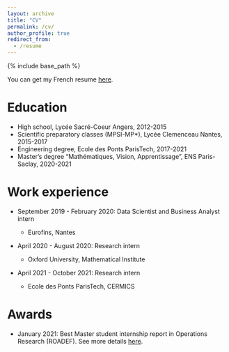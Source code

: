 ```yaml
---
layout: archive
title: "CV"
permalink: /cv/
author_profile: true
redirect_from:
  - /resume
---
```


{% include base_path %}

You can get my French resume [here](../files/CV_These.pdf).


Education
======
* High school, Lycée Sacré-Coeur Angers, 2012-2015
* Scientific preparatory classes (MPSI-MP*), Lycée Clemenceau Nantes, 2015-2017
* Engineering degree, Ecole des Ponts ParisTech, 2017-2021 
* Master’s degree “Mathématiques, Vision, Apprentissage”, ENS Paris-Saclay, 2020-2021

Work experience
======
* September 2019 - February 2020: Data Scientist and Business Analyst intern
  * Eurofins, Nantes 

* April 2020 - August 2020: Research intern
  * Oxford University, Mathematical Institute 

* April 2021 - October 2021: Research intern
  * Ecole des Ponts ParisTech, CERMICS

Awards
=======
* January 2021: Best Master student internship report in Operations Research (ROADEF).
See more details [here](https://www.roadef.org/roadef-prix-etudiant-master). 

  